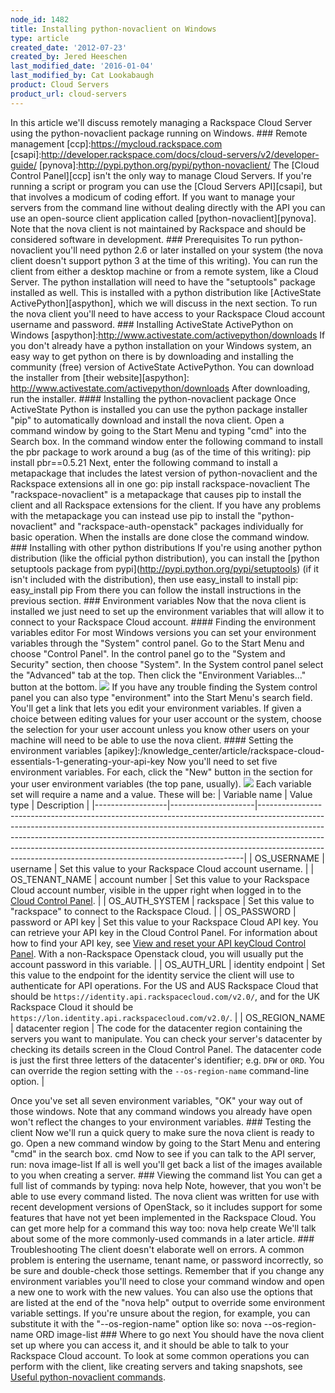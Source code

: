 ```yaml
---
node_id: 1482
title: Installing python-novaclient on Windows
type: article
created_date: '2012-07-23'
created_by: Jered Heeschen
last_modified_date: '2016-01-04'
last_modified_by: Cat Lookabaugh
product: Cloud Servers
product_url: cloud-servers
---
```


In this article we'll discuss remotely managing a Rackspace Cloud Server
using the python-novaclient package running on Windows. \#\#\# Remote
management \[ccp\]:https://mycloud.rackspace.com
\[csapi\]:http://developer.rackspace.com/docs/cloud-servers/v2/developer-guide/
\[pynova\]:http://pypi.python.org/pypi/python-novaclient/ The \[Cloud
Control Panel\]\[ccp\] isn't the only way to manage Cloud Servers. If
you're running a script or program you can use the \[Cloud Servers
API\]\[csapi\], but that involves a modicum of coding effort. If you
want to manage your servers from the command line without dealing
directly with the API you can use an open-source client application
called \[python-novaclient\]\[pynova\]. Note that the nova client is not
maintained by Rackspace and should be considered software in
development. \#\#\# Prerequisites To run python-novaclient you'll need
python 2.6 or later installed on your system (the nova client doesn't
support python 3 at the time of this writing). You can run the client
from either a desktop machine or from a remote system, like a Cloud
Server. The python installation will need to have the "setuptools"
package installed as well. This is installed with a python distribution
like \[ActiveState ActivePython\]\[aspython\], which we will discuss in
the next section. To run the nova client you'll need to have access to
your Rackspace Cloud account username and password. \#\#\# Installing
ActiveState ActivePython on Windows
\[aspython\]:http://www.activestate.com/activepython/downloads If you
don't already have a python installation on your Windows system, an easy
way to get python on there is by downloading and installing the
community (free) version of ActiveState ActivePython. You can download
the installer from \[their website\]\[aspython\]:
http://www.activestate.com/activepython/downloads After downloading, run
the installer. \#\#\#\# Installing the python-novaclient package Once
ActiveState Python is installed you can use the python package installer
"pip" to automatically download and install the nova client. Open a
command window by going to the Start Menu and typing "cmd" into the
Search box. In the command window enter the following command to install
the pbr package to work around a bug (as of the time of this writing):
pip install pbr==0.5.21 Next, enter the following command to install a
metapackage that includes the latest version of python-novaclient and
the Rackspace extensions all in one go: pip install rackspace-novaclient
The "rackspace-novaclient" is a metapackage that causes pip to install
the client and all Rackspace extensions for the client. If you have any
problems with the metapackage you can instead use pip to install the
"python-novaclient" and "rackspace-auth-openstack" packages individually
for basic operation. When the installs are done close the command
window. \#\#\# Installing with other python distributions If you're
using another python distribution (like the official python
distribution), you can install the \[python setuptools package from
pypi\](http://pypi.python.org/pypi/setuptools) (if it isn't included
with the distribution), then use easy\_install to install pip:
easy\_install pip From there you can follow the install instructions in
the previous section. \#\#\# Environment variables Now that the nova
client is installed we just need to set up the environment variables
that will allow it to connect to your Rackspace Cloud account. \#\#\#\#
Finding the environment variables editor For most Windows versions you
can set your environment variables through the "System" control panel.
Go to the Start Menu and choose "Control Panel". In the control panel go
to the "System and Security" section, then choose "System". In the
System control panel select the "Advanced" tab at the top. Then click
the "Environment Variables..." button at the bottom.
![](http://c8605408.r8.cf2.rackcdn.com/systempanel.png) If you have any
trouble finding the System control panel you can also type "environment"
into the Start Menu's search field. You'll get a link that lets you edit
your environment variables. If given a choice between editing values for
your user account or the system, choose the selection for your user
account unless you know other users on your machine will need to be able
to use the nova client. \#\#\#\# Setting the environment variables
\[apikey\]:/knowledge\_center/article/rackspace-cloud-essentials-1-generating-your-api-key
Now you'll need to set five environment variables. For each, click the
"New" button in the section for your user environment variables (the top
pane, usually). ![](http://c8605408.r8.cf2.rackcdn.com/envvars.png) Each
variable set will require a name and a value. These will be:
| Variable name    | Value type          | Description                                                                                                                                                                                                                                                                                                                                                                                      |
|------------------|---------------------|--------------------------------------------------------------------------------------------------------------------------------------------------------------------------------------------------------------------------------------------------------------------------------------------------------------------------------------------------------------------------------------------------|
| OS\_USERNAME     | username            | Set this value to your Rackspace Cloud account username.                                                                                                                                                                                                                                                                                                                                         |
| OS\_TENANT\_NAME | account number      | Set this value to your Rackspace Cloud account number, visible in the upper right when logged in to the [Cloud Control Panel](https://mycloud.rackspace.com).                                                                                                                                                                                                                                    |
| OS\_AUTH\_SYSTEM | rackspace           | Set this value to "rackspace" to connect to the Rackspace Cloud.                                                                                                                                                                                                                                                                                                                                 |
| OS\_PASSWORD     | password or API key | Set this value to your Rackspace Cloud API key. You can retrieve your API key in the Cloud Control Panel. For information about how to find your API key, see [View and reset your API keyCloud Control Panel](/how-to/view-and-reset-your-api-key). With a non-Rackspace Openstack cloud, you will usually put the account password in this variable. |
| OS\_AUTH\_URL    | identity endpoint   | Set this value to the endpoint for the identity service the client will use to authenticate for API operations. For the US and AUS Rackspace Cloud that should be `https://identity.api.rackspacecloud.com/v2.0/`, and for the UK Rackspace Cloud it should be `https://lon.identity.api.rackspacecloud.com/v2.0/`.                                                                              |
| OS\_REGION\_NAME | datacenter region   | The code for the datacenter region containing the servers you want to manipulate. You can check your server's datacenter by checking its details screen in the Cloud Control Panel. The datacenter code is just the first three letters of the datacenter's identifier; e.g. `DFW` or `ORD`. You can override the region setting with the `--os-region-name` command-line option.                |

Once you've set all seven environment variables, "OK" your way out of
those windows. Note that any command windows you already have open won't
reflect the changes to your environment variables. \#\#\# Testing the
client Now we'll run a quick query to make sure the nova client is ready
to go. Open a new command window by going to the Start Menu and entering
"cmd" in the search box. cmd Now to see if you can talk to the API
server, run: nova image-list If all is well you'll get back a list of
the images available to you when creating a server. \#\#\# Viewing the
command list You can get a full list of commands by typing: nova help
Note, however, that you won't be able to use every command listed. The
nova client was written for use with recent development versions of
OpenStack, so it includes support for some features that have not yet
been implemented in the Rackspace Cloud. You can get more help for a
command this way too: nova help create We'll talk about some of the more
commonly-used commands in a later article. \#\#\# Troubleshooting The
client doesn't elaborate well on errors. A common problem is entering
the username, tenant name, or password incorrectly, so be sure and
double-check those settings. Remember that if you change any environment
variables you'll need to close your command window and open a new one to
work with the new values. You can also use the options that are listed
at the end of the "nova help" output to override some environment
variable settings. If you're unsure about the region, for example, you
can substitute it with the "--os-region-name" option like so: nova
--os-region-name ORD image-list \#\#\# Where to go next You should have
the nova client set up where you can access it, and it should be able to
talk to your Rackspace Cloud account. To look at some common operations
you can perform with the client, like creating servers and taking
snapshots, see [Useful python-novaclient
commands](/how-to/useful-python-novaclient-commands).

